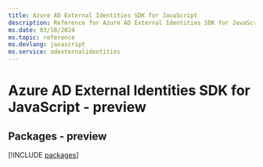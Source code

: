 ```yaml
---
title: Azure AD External Identities SDK for JavaScript
description: Reference for Azure AD External Identities SDK for JavaScript
ms.date: 03/18/2024
ms.topic: reference
ms.devlang: javascript
ms.service: adexternalidentities
---
```

# Azure AD External Identities SDK for JavaScript - preview
## Packages - preview
[!INCLUDE [packages](ad-external-identities-index.md)]